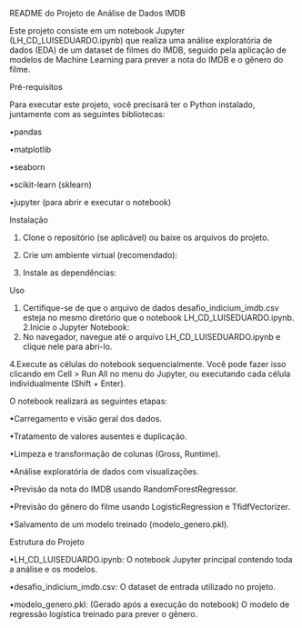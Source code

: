 README do Projeto de Análise de Dados IMDB

Este projeto consiste em um notebook Jupyter (LH_CD_LUISEDUARDO.ipynb) que realiza uma análise exploratória de dados (EDA)
de um dataset de filmes do IMDB, seguido pela aplicação de modelos de Machine Learning para prever a nota do IMDB e o gênero do filme.

Pré-requisitos

Para executar este projeto, você precisará ter o Python instalado, juntamente com as seguintes bibliotecas:

•pandas

•matplotlib

•seaborn

•scikit-learn (sklearn)

•jupyter (para abrir e executar o notebook)

Instalação

1. Clone o repositório (se aplicável) ou baixe os arquivos do projeto.

2. Crie um ambiente virtual (recomendado):

3. Instale as dependências:

Uso

1. Certifique-se de que o arquivo de dados desafio_indicium_imdb.csv esteja no mesmo diretório que o notebook LH_CD_LUISEDUARDO.ipynb.
2.Inicie o Jupyter Notebook:
3. No navegador, navegue até o arquivo LH_CD_LUISEDUARDO.ipynb e clique nele para abri-lo.

4.Execute as células do notebook sequencialmente. Você pode fazer isso clicando em Cell > Run All no menu do Jupyter, ou executando cada célula individualmente (Shift + Enter).

O notebook realizará as seguintes etapas:

•Carregamento e visão geral dos dados.

•Tratamento de valores ausentes e duplicação.

•Limpeza e transformação de colunas (Gross, Runtime).

•Análise exploratória de dados com visualizações.

•Previsão da nota do IMDB usando RandomForestRegressor.

•Previsão do gênero do filme usando LogisticRegression e TfidfVectorizer.

•Salvamento de um modelo treinado (modelo_genero.pkl).

Estrutura do Projeto

•LH_CD_LUISEDUARDO.ipynb: O notebook Jupyter principal contendo toda a análise e os modelos.

•desafio_indicium_imdb.csv: O dataset de entrada utilizado no projeto.

•modelo_genero.pkl: (Gerado após a execução do notebook) O modelo de regressão logística treinado para prever o gênero.

